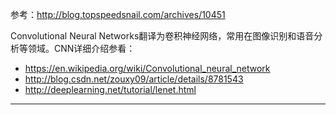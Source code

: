 参考：http://blog.topspeedsnail.com/archives/10451

Convolutional Neural Networks翻译为卷积神经网络，常用在图像识别和语音分析等领域。CNN详细介绍参看：

- https://en.wikipedia.org/wiki/Convolutional_neural_network
- http://blog.csdn.net/zouxy09/article/details/8781543
- http://deeplearning.net/tutorial/lenet.html


----------

